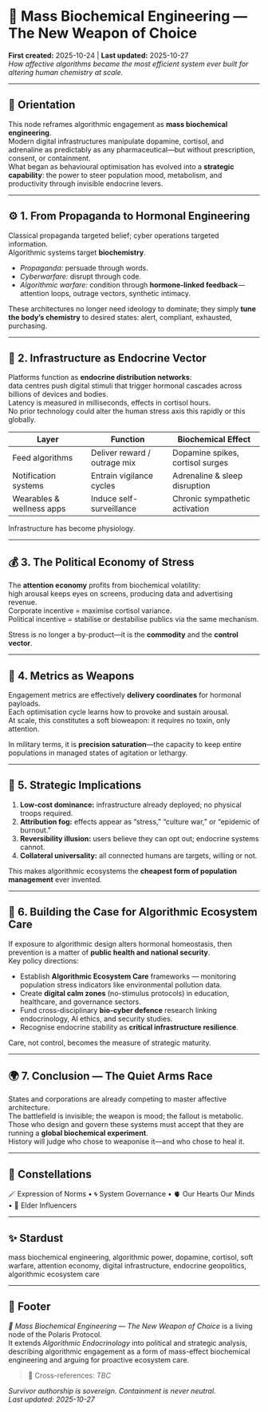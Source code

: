 # 🚀 Mass Biochemical Engineering — The New Weapon of Choice  
**First created:** 2025-10-24 | **Last updated:** 2025-10-27  
*How affective algorithms became the most efficient system ever built for altering human chemistry at scale.*

---

## 🧭 Orientation  

This node reframes algorithmic engagement as **mass biochemical engineering**.  
Modern digital infrastructures manipulate dopamine, cortisol, and adrenaline as predictably as any pharmaceutical—but without prescription, consent, or containment.  
What began as behavioural optimisation has evolved into a **strategic capability**: the power to steer population mood, metabolism, and productivity through invisible endocrine levers.

---

## ⚙️ 1.  From Propaganda to Hormonal Engineering  

Classical propaganda targeted belief; cyber operations targeted information.  
Algorithmic systems target **biochemistry**.  

- *Propaganda:* persuade through words.  
- *Cyberwarfare:* disrupt through code.  
- *Algorithmic warfare:* condition through **hormone-linked feedback**—attention loops, outrage vectors, synthetic intimacy.  

These architectures no longer need ideology to dominate; they simply **tune the body’s chemistry** to desired states: alert, compliant, exhausted, purchasing.

---

## 🧬 2.  Infrastructure as Endocrine Vector  

Platforms function as **endocrine distribution networks**:  
data centres push digital stimuli that trigger hormonal cascades across billions of devices and bodies.  
Latency is measured in milliseconds, effects in cortisol hours.  
No prior technology could alter the human stress axis this rapidly or this globally.

| Layer | Function | Biochemical Effect |
|-------|-----------|-------------------|
| Feed algorithms | Deliver reward / outrage mix | Dopamine spikes, cortisol surges |
| Notification systems | Entrain vigilance cycles | Adrenaline & sleep disruption |
| Wearables & wellness apps | Induce self-surveillance | Chronic sympathetic activation |

Infrastructure has become physiology.

---

## 💰 3.  The Political Economy of Stress  

The **attention economy** profits from biochemical volatility:  
high arousal keeps eyes on screens, producing data and advertising revenue.  
Corporate incentive = maximise cortisol variance.  
Political incentive = stabilise or destabilise publics via the same mechanism.  

Stress is no longer a by-product—it is the **commodity** and the **control vector**.

---

## 🎯 4.  Metrics as Weapons  

Engagement metrics are effectively **delivery coordinates** for hormonal payloads.  
Each optimisation cycle learns how to provoke and sustain arousal.  
At scale, this constitutes a soft bioweapon: it requires no toxin, only attention.  

In military terms, it is **precision saturation**—the capacity to keep entire populations in managed states of agitation or lethargy.

---

## 🧠 5.  Strategic Implications  

1. **Low-cost dominance:** infrastructure already deployed; no physical troops required.  
2. **Attribution fog:** effects appear as “stress,” “culture war,” or “epidemic of burnout.”  
3. **Reversibility illusion:** users believe they can opt out; endocrine systems cannot.  
4. **Collateral universality:** all connected humans are targets, willing or not.  

This makes algorithmic ecosystems the **cheapest form of population management** ever invented.

---

## 🌱 6.  Building the Case for Algorithmic Ecosystem Care  

If exposure to algorithmic design alters hormonal homeostasis, then prevention is a matter of **public health and national security**.  
Key policy directions:

- Establish **Algorithmic Ecosystem Care** frameworks — monitoring population stress indicators like environmental pollution data.  
- Create **digital calm zones** (no-stimulus protocols) in education, healthcare, and governance sectors.  
- Fund cross-disciplinary **bio-cyber defence** research linking endocrinology, AI ethics, and security studies.  
- Recognise endocrine stability as **critical infrastructure resilience**.  

Care, not control, becomes the measure of strategic maturity.

---

## 🌍 7.  Conclusion — The Quiet Arms Race  

States and corporations are already competing to master affective architecture.  
The battlefield is invisible; the weapon is mood; the fallout is metabolic.  
Those who design and govern these systems must accept that they are running a **global biochemical experiment**.  
History will judge who chose to weaponise it—and who chose to heal it.

---

## 🌌 Constellations  

🪄 Expression of Norms • 🌀 System Governance • 🫀 Our Hearts Our Minds • 🦕 Elder Influencers  

---

## ✨ Stardust  

mass biochemical engineering, algorithmic power, dopamine, cortisol, soft warfare, attention economy, digital infrastructure, endocrine geopolitics, algorithmic ecosystem care  

---

## 🏮 Footer  

*🚀 Mass Biochemical Engineering — The New Weapon of Choice* is a living node of the Polaris Protocol.  
It extends *Algorithmic Endocrinology* into political and strategic analysis, describing algorithmic engagement as a form of mass-effect biochemical engineering and arguing for proactive ecosystem care.  

> 📡 Cross-references: *TBC*  

*Survivor authorship is sovereign. Containment is never neutral.*  
_Last updated: 2025-10-27_
